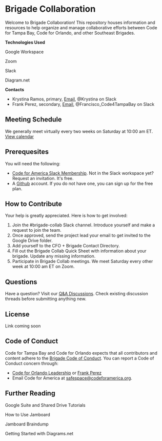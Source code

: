 # Brigade Collaboration

Welcome to Brigade Collaboration! This repository houses information and resources to help organize and manage collaborative efforts between Code for Tampa Bay, Code for Orlando, and other Southeast Brigades. 

**Technologies Used**

Google Workspace

Zoom

Slack

Diagram.net

**Contacts**

- Krystina Ramos, primary, [Email](mailto:krystina@codefororlando.com), @Krystina on Slack
- Frank Perez, secondary, [Email](mailto:frank.perez@codefortampabay.org), @Francisco_Code4TampaBay on Slack


## Meeting Schedule
We generally meet virtually every two weeks on Saturday at 10:00 am ET. [View calendar](https://calendar.google.com/calendar/embed?src=c_a0ft9ge1v6c2654g5a5l20tdbo%40group.calendar.google.com&ctz=America%2FNew_York)


## Prerequesites

You will need the following:

- [Code for America Slack Membership](https://docs.google.com/forms/d/e/1FAIpQLSfRqy9L8Z5bS8cPHmHrY6BPT5g6K45uo0Z3KicYLB4bsFp2wA/viewform). Not in the Slack workspace yet? Request an invitation. It's free.
- A [Github](https://github.com/signup) account. If you do not have one, you can sign up for the free plan.

## How to Contribute

Your help is greatly appreciated. Here is how to get involved:

1. Join the #brigade-collab Slack channel. Introduce yourself and make a request to join the team. 
2. Once approved, send the project lead your email to get invited to the Google Drive folder. 
3. Add yourself to the CFO + Brigade Contact Directory. 
4. Fill out the Brigade Collab Quick Sheet with information about your brigade. Update any missing information.
5. Participate in  Brigade Collab meetings. We meet Saturday every other week at 10:00 am ET on Zoom. 

## Questions

Have a question? Visit our [Q&A Discussions](https://github.com/code-for-tb/brigade-collab/discussions/categories/q-a). Check existing discussion threads before submitting anything new.

## License
Link coming soon

## Code of Conduct 

Code for Tampa Bay and Code for Orlando expects that all contributors and content adhere to the [Brigade Code of Conduct](https://brigade.codeforamerica.org/about/code-of-conduct/). You can report a Code of Conduct concern through:

- [Code for Orlando Leadership](mailto:leadership@codefororlando.com) or [Frank Perez](mailto:frank.perez@codefortampabay.org)
- Email Code for America at safespace@codeforamerica.org. 


## Further Reading

Google Suite and Shared Drive Tutorials

How to Use Jamboard

Jamboard Braindump

Getting Started with Diagrams.net